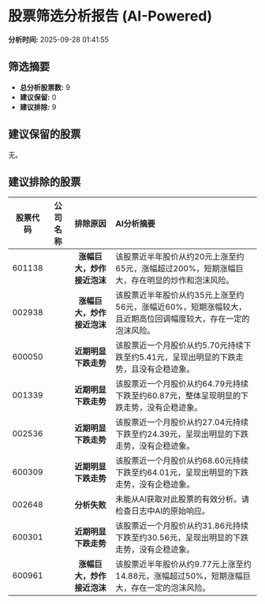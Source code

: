 # 股票筛选分析报告 (AI-Powered)

**分析时间:** 2025-09-28 01:41:55

## 筛选摘要

- **总分析股票数:** 9
- **建议保留:** 0
- **建议排除:** 9

## 建议保留的股票

无。


## 建议排除的股票

| 股票代码 | 公司名称 | 排除原因 | AI分析摘要 |
|:---:|:---:|:---:|:---|
| 601138 |  | **涨幅巨大，炒作接近泡沫** | 该股票近半年股价从约20元上涨至约65元，涨幅超过200%，短期涨幅巨大，存在明显的炒作和泡沫风险。 |
| 002938 |  | **涨幅巨大，炒作接近泡沫** | 该股票近半年股价从约35元上涨至约56元，涨幅近60%，短期涨幅较大，且近期高位回调幅度较大，存在一定的泡沫风险。 |
| 600050 |  | **近期明显下跌走势** | 该股票近一个月股价从约5.70元持续下跌至约5.41元，呈现出明显的下跌走势，且没有企稳迹象。 |
| 001339 |  | **近期明显下跌走势** | 该股票近一个月股价从约64.79元持续下跌至约60.87元，整体呈现明显的下跌走势，没有企稳迹象。 |
| 002536 |  | **近期明显下跌走势** | 该股票近一个月股价从约27.04元持续下跌至约24.39元，呈现出明显的下跌走势，没有企稳迹象。 |
| 600309 |  | **近期明显下跌走势** | 该股票近一个月股价从约68.60元持续下跌至约64.01元，呈现出明显的下跌走势，没有企稳迹象。 |
| 002648 |  | **分析失败** | 未能从AI获取对此股票的有效分析。请检查日志中AI的原始响应。 |
| 600301 |  | **近期明显下跌走势** | 该股票近一个月股价从约31.86元持续下跌至约30.56元，呈现出明显的下跌走势，没有企稳迹象。 |
| 600961 |  | **涨幅巨大，炒作接近泡沫** | 该股票近半年股价从约9.77元上涨至约14.88元，涨幅超过50%，短期涨幅巨大，存在一定的泡沫风险。 |
